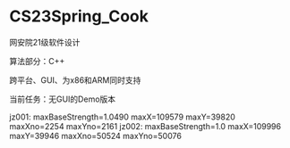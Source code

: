 # CS23Spring_Cook
网安院21级软件设计

算法部分：C++

跨平台、GUI、为x86和ARM同时支持

当前任务：无GUI的Demo版本

jz001: maxBaseStrength=1.0490
        maxX=109579     maxY=39820
        maxXno=2254     maxYno=2161
jz002: maxBaseStrength=1.0
        maxX=109996     maxY=39946
        maxXno=50524    maxYno=50076